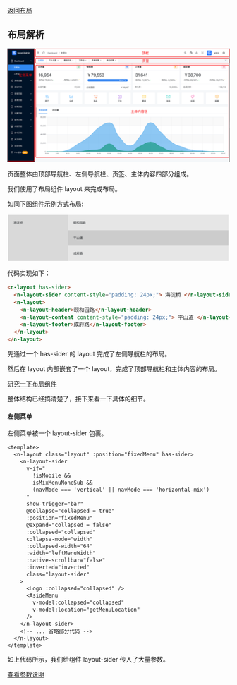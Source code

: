 <!-- @format -->

[返回布局](./README.md)

## 布局解析

![图片](./images/img-layout.png)

页面整体由顶部导航栏、左侧导航栏、页签、主体内容四部分组成。

我们使用了布局组件 layout 来完成布局。

如同下图组件示例方式布局:

![图片](./images/img-layout-01.png)

代码实现如下：

```html
<n-layout has-sider>
  <n-layout-sider content-style="padding: 24px;"> 海淀桥 </n-layout-sider>
  <n-layout>
    <n-layout-header>颐和园路</n-layout-header>
    <n-layout-content content-style="padding: 24px;"> 平山道 </n-layout-content>
    <n-layout-footer>成府路</n-layout-footer>
  </n-layout>
</n-layout>
```

先通过一个 has-sider 的 layout 完成了左侧导航栏的布局。

然后在 layout 内部嵌套了一个 layout，完成了顶部导航栏和主体内容的布局。

[研究一下布局组件](https://www.naiveui.com/zh-CN/os-theme/components/layout?_blank)

整体结构已经搞清楚了，接下来看一下具体的细节。

#### 左侧菜单

左侧菜单被一个 layout-sider 包裹。

```vue
<template>
  <n-layout class="layout" :position="fixedMenu" has-sider>
    <n-layout-sider
      v-if="
        !isMobile &&
        isMixMenuNoneSub &&
        (navMode === 'vertical' || navMode === 'horizontal-mix')
      "
      show-trigger="bar"
      @collapse="collapsed = true"
      :position="fixedMenu"
      @expand="collapsed = false"
      :collapsed="collapsed"
      collapse-mode="width"
      :collapsed-width="64"
      :width="leftMenuWidth"
      :native-scrollbar="false"
      :inverted="inverted"
      class="layout-sider"
    >
      <Logo :collapsed="collapsed" />
      <AsideMenu
        v-model:collapsed="collapsed"
        v-model:location="getMenuLocation"
      />
    </n-layout-sider>
    <!-- ... 省略部分代码 -->
  </n-layout>
</template>
```

如上代码所示，我们给组件 layout-sider 传入了大量参数。

<a target="_blank" href="https://www.naiveui.com/zh-CN/os-theme/components/layout#Layout-Sider-Props">查看参数说明</a>


